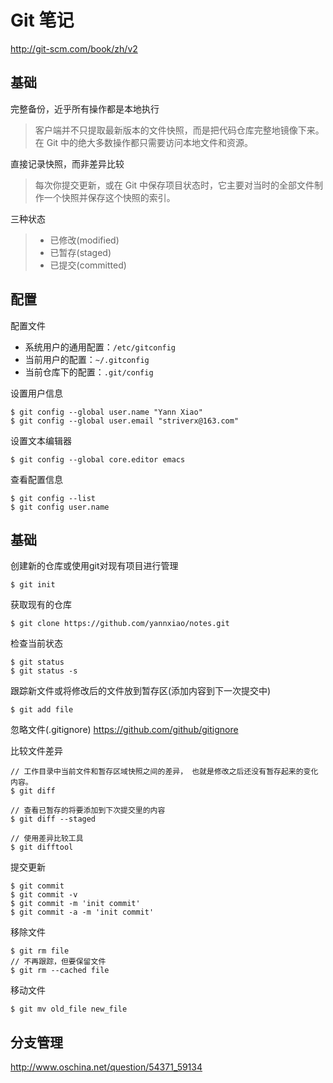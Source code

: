 ﻿# Git 笔记

http://git-scm.com/book/zh/v2


## 基础

完整备份，近乎所有操作都是本地执行
> 客户端并不只提取最新版本的文件快照，而是把代码仓库完整地镜像下来。在 Git 中的绝大多数操作都只需要访问本地文件和资源。

直接记录快照，而非差异比较
> 每次你提交更新，或在 Git 中保存项目状态时，它主要对当时的全部文件制作一个快照并保存这个快照的索引。

三种状态
> - 已修改(modified)
> - 已暂存(staged)
> - 已提交(committed)


## 配置

配置文件

* 系统用户的通用配置：`/etc/gitconfig`
* 当前用户的配置：`~/.gitconfig`
* 当前仓库下的配置：`.git/config` 

设置用户信息
```
$ git config --global user.name "Yann Xiao"
$ git config --global user.email "striverx@163.com"
```

设置文本编辑器
```
$ git config --global core.editor emacs
```

查看配置信息
```
$ git config --list
$ git config user.name
```


## 基础

创建新的仓库或使用git对现有项目进行管理
```
$ git init
```

获取现有的仓库
```
$ git clone https://github.com/yannxiao/notes.git
```

检查当前状态
```
$ git status
$ git status -s
```

跟踪新文件或将修改后的文件放到暂存区(添加内容到下一次提交中)
```
$ git add file
```

忽略文件(.gitignore)
https://github.com/github/gitignore


比较文件差异
```
// 工作目录中当前文件和暂存区域快照之间的差异， 也就是修改之后还没有暂存起来的变化内容。
$ git diff  

// 查看已暂存的将要添加到下次提交里的内容
$ git diff --staged

// 使用差异比较工具
$ git difftool
```

提交更新
```
$ git commit
$ git commit -v
$ git commit -m 'init commit'
$ git commit -a -m 'init commit'
```

移除文件
```
$ git rm file
// 不再跟踪，但要保留文件
$ git rm --cached file
```

移动文件
```
$ git mv old_file new_file
```


## 分支管理
http://www.oschina.net/question/54371_59134


















